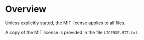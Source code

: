 # Overview

Unless explicitly stated, the MIT license applies to all files.

A copy of the MIT license is provided in the file `LICENSE.MIT.txt`.
